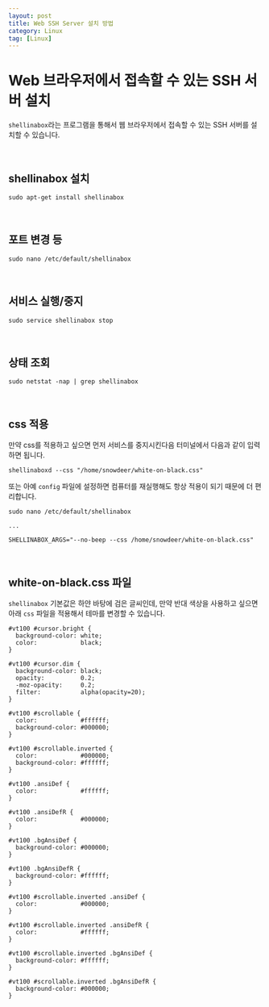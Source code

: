 ```yaml
---
layout: post
title: Web SSH Server 설치 방법
category: Linux
tag: [Linux]
---
```

# Web 브라우저에서 접속할 수 있는 SSH 서버 설치

`shellinabox`라는 프로그램을 통해서 웹 브라우저에서 접속할 수 있는 SSH 서버를 설치할 수 있습니다.

<br>

## shellinabox 설치

~~~
sudo apt-get install shellinabox
~~~

<br>

## 포트 변경 등

~~~
sudo nano /etc/default/shellinabox
~~~

<br>

## 서비스 실행/중지

~~~
sudo service shellinabox stop
~~~

<br>

## 상태 조회

~~~
sudo netstat -nap | grep shellinabox
~~~

<br>

## css 적용

만약 css를 적용하고 싶으면 먼저 서비스를 중지시킨다음 터미널에서 다음과 같이 입력하면 됩니다.

~~~
shellinaboxd --css "/home/snowdeer/white-on-black.css"
~~~

또는 아예 `config` 파일에 설정하면 컴퓨터를 재실행해도 항상 적용이 되기 때문에 더 편리합니다.

~~~
sudo nano /etc/default/shellinabox

...

SHELLINABOX_ARGS="--no-beep --css /home/snowdeer/white-on-black.css"
~~~

<br>

## white-on-black.css 파일

`shellinabox` 기본값은 하얀 바탕에 검은 글씨인데, 만약 반대 색상을 사용하고 싶으면 아래 `css` 파일을 적용해서 테마를 변경할 수 있습니다.

~~~
#vt100 #cursor.bright {
  background-color: white;
  color:            black;
}

#vt100 #cursor.dim {
  background-color: black;
  opacity:          0.2;
  -moz-opacity:     0.2;
  filter:           alpha(opacity=20);
}

#vt100 #scrollable {
  color:            #ffffff;
  background-color: #000000;
}

#vt100 #scrollable.inverted {
  color:            #000000;
  background-color: #ffffff;
}

#vt100 .ansiDef {
  color:            #ffffff;
}

#vt100 .ansiDefR {
  color:            #000000;
}

#vt100 .bgAnsiDef {
  background-color: #000000;
}

#vt100 .bgAnsiDefR {
  background-color: #ffffff;
}

#vt100 #scrollable.inverted .ansiDef {
  color:            #000000;
}

#vt100 #scrollable.inverted .ansiDefR {
  color:            #ffffff;
}

#vt100 #scrollable.inverted .bgAnsiDef {
  background-color: #ffffff;
}

#vt100 #scrollable.inverted .bgAnsiDefR {
  background-color: #000000;
}
~~~
